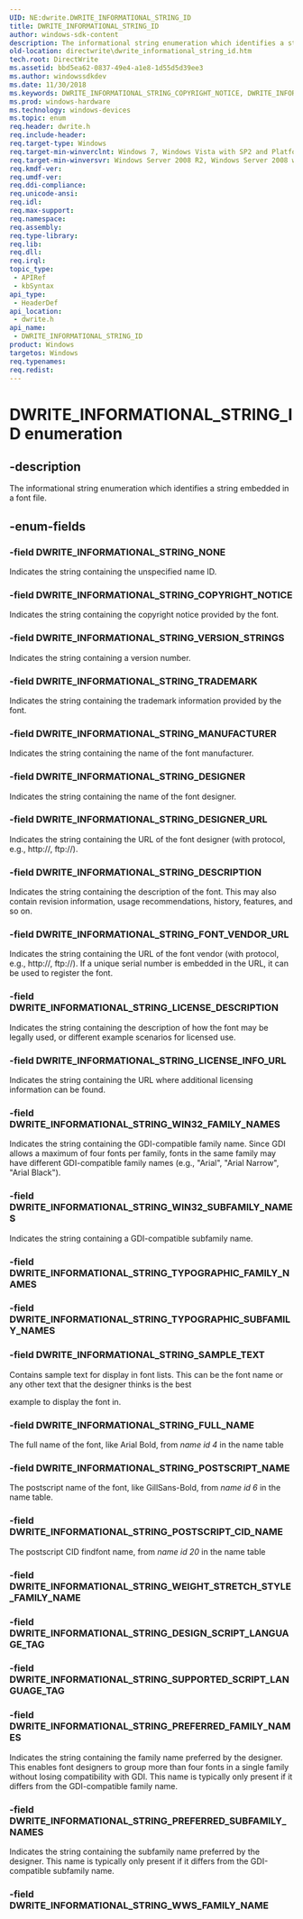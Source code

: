 ```yaml
---
UID: NE:dwrite.DWRITE_INFORMATIONAL_STRING_ID
title: DWRITE_INFORMATIONAL_STRING_ID
author: windows-sdk-content
description: The informational string enumeration which identifies a string embedded in a font file.
old-location: directwrite\dwrite_informational_string_id.htm
tech.root: DirectWrite
ms.assetid: bbd5ea62-0837-49e4-a1e8-1d55d5d39ee3
ms.author: windowssdkdev
ms.date: 11/30/2018
ms.keywords: DWRITE_INFORMATIONAL_STRING_COPYRIGHT_NOTICE, DWRITE_INFORMATIONAL_STRING_DESCRIPTION, DWRITE_INFORMATIONAL_STRING_DESIGNER, DWRITE_INFORMATIONAL_STRING_DESIGNER_URL, DWRITE_INFORMATIONAL_STRING_FONT_VENDOR_URL, DWRITE_INFORMATIONAL_STRING_FULL_NAME, DWRITE_INFORMATIONAL_STRING_ID, DWRITE_INFORMATIONAL_STRING_ID enumeration [Direct Write], DWRITE_INFORMATIONAL_STRING_LICENSE_DESCRIPTION, DWRITE_INFORMATIONAL_STRING_LICENSE_INFO_URL, DWRITE_INFORMATIONAL_STRING_MANUFACTURER, DWRITE_INFORMATIONAL_STRING_NONE, DWRITE_INFORMATIONAL_STRING_POSTSCRIPT_CID_NAME, DWRITE_INFORMATIONAL_STRING_POSTSCRIPT_NAME, DWRITE_INFORMATIONAL_STRING_PREFERRED_FAMILY_NAMES, DWRITE_INFORMATIONAL_STRING_PREFERRED_SUBFAMILY_NAMES, DWRITE_INFORMATIONAL_STRING_SAMPLE_TEXT, DWRITE_INFORMATIONAL_STRING_TRADEMARK, DWRITE_INFORMATIONAL_STRING_VERSION_STRINGS, DWRITE_INFORMATIONAL_STRING_WIN32_FAMILY_NAMES, DWRITE_INFORMATIONAL_STRING_WIN32_SUBFAMILY_NAMES, directwrite.dwrite_informational_string_id, dwrite/DWRITE_INFORMATIONAL_STRING_COPYRIGHT_NOTICE, dwrite/DWRITE_INFORMATIONAL_STRING_DESCRIPTION, dwrite/DWRITE_INFORMATIONAL_STRING_DESIGNER, dwrite/DWRITE_INFORMATIONAL_STRING_DESIGNER_URL, dwrite/DWRITE_INFORMATIONAL_STRING_FONT_VENDOR_URL, dwrite/DWRITE_INFORMATIONAL_STRING_FULL_NAME, dwrite/DWRITE_INFORMATIONAL_STRING_ID, dwrite/DWRITE_INFORMATIONAL_STRING_LICENSE_DESCRIPTION, dwrite/DWRITE_INFORMATIONAL_STRING_LICENSE_INFO_URL, dwrite/DWRITE_INFORMATIONAL_STRING_MANUFACTURER, dwrite/DWRITE_INFORMATIONAL_STRING_NONE, dwrite/DWRITE_INFORMATIONAL_STRING_POSTSCRIPT_CID_NAME, dwrite/DWRITE_INFORMATIONAL_STRING_POSTSCRIPT_NAME, dwrite/DWRITE_INFORMATIONAL_STRING_PREFERRED_FAMILY_NAMES, dwrite/DWRITE_INFORMATIONAL_STRING_PREFERRED_SUBFAMILY_NAMES, dwrite/DWRITE_INFORMATIONAL_STRING_SAMPLE_TEXT, dwrite/DWRITE_INFORMATIONAL_STRING_TRADEMARK, dwrite/DWRITE_INFORMATIONAL_STRING_VERSION_STRINGS, dwrite/DWRITE_INFORMATIONAL_STRING_WIN32_FAMILY_NAMES, dwrite/DWRITE_INFORMATIONAL_STRING_WIN32_SUBFAMILY_NAMES
ms.prod: windows-hardware
ms.technology: windows-devices
ms.topic: enum
req.header: dwrite.h
req.include-header: 
req.target-type: Windows
req.target-min-winverclnt: Windows 7, Windows Vista with SP2 and Platform Update for Windows Vista [desktop apps \| UWP apps]
req.target-min-winversvr: Windows Server 2008 R2, Windows Server 2008 with SP2 and Platform Update for Windows Server 2008 [desktop apps \| UWP apps]
req.kmdf-ver: 
req.umdf-ver: 
req.ddi-compliance: 
req.unicode-ansi: 
req.idl: 
req.max-support: 
req.namespace: 
req.assembly: 
req.type-library: 
req.lib: 
req.dll: 
req.irql: 
topic_type:
 - APIRef
 - kbSyntax
api_type:
 - HeaderDef
api_location:
 - dwrite.h
api_name:
 - DWRITE_INFORMATIONAL_STRING_ID
product: Windows
targetos: Windows
req.typenames: 
req.redist: 
---
```


# DWRITE_INFORMATIONAL_STRING_ID enumeration


## -description


The informational string enumeration which identifies a string embedded in a font file.


## -enum-fields




### -field DWRITE_INFORMATIONAL_STRING_NONE

Indicates the string containing the unspecified name ID.


### -field DWRITE_INFORMATIONAL_STRING_COPYRIGHT_NOTICE

Indicates the string containing the copyright notice provided by the font.


### -field DWRITE_INFORMATIONAL_STRING_VERSION_STRINGS

Indicates the string containing a version number.


### -field DWRITE_INFORMATIONAL_STRING_TRADEMARK

Indicates the string containing the trademark information provided by the font.


### -field DWRITE_INFORMATIONAL_STRING_MANUFACTURER

Indicates the string containing the name of the font manufacturer.


### -field DWRITE_INFORMATIONAL_STRING_DESIGNER

Indicates the string containing the name of the font designer.


### -field DWRITE_INFORMATIONAL_STRING_DESIGNER_URL

Indicates the string containing the URL of the font designer (with protocol, e.g., http://, ftp://).


### -field DWRITE_INFORMATIONAL_STRING_DESCRIPTION

Indicates the string containing the description of the font. This may also contain revision information, usage recommendations, history, features, and so on.


### -field DWRITE_INFORMATIONAL_STRING_FONT_VENDOR_URL

Indicates the string containing the URL of the font vendor (with protocol, e.g., http://, ftp://). If a unique serial number is embedded in the URL, it can be used to register the font.


### -field DWRITE_INFORMATIONAL_STRING_LICENSE_DESCRIPTION

Indicates the string containing the description of how the font may be legally used, or different example scenarios for licensed use.


### -field DWRITE_INFORMATIONAL_STRING_LICENSE_INFO_URL

Indicates the string containing the URL where additional licensing information can be found.


### -field DWRITE_INFORMATIONAL_STRING_WIN32_FAMILY_NAMES

Indicates the string containing the GDI-compatible family name. Since GDI allows a maximum of four fonts per family, fonts in the same family may have different GDI-compatible family names (e.g., "Arial", "Arial Narrow", "Arial Black").


### -field DWRITE_INFORMATIONAL_STRING_WIN32_SUBFAMILY_NAMES

Indicates the string containing a GDI-compatible subfamily name.


### -field DWRITE_INFORMATIONAL_STRING_TYPOGRAPHIC_FAMILY_NAMES


### -field DWRITE_INFORMATIONAL_STRING_TYPOGRAPHIC_SUBFAMILY_NAMES


### -field DWRITE_INFORMATIONAL_STRING_SAMPLE_TEXT

Contains sample text for display in font lists. This can be the font name or any other text that the designer thinks is the best 

example to display the font in.


### -field DWRITE_INFORMATIONAL_STRING_FULL_NAME

The full name of the font, like Arial Bold, from <i>name id 4</i> in the name table


### -field DWRITE_INFORMATIONAL_STRING_POSTSCRIPT_NAME

The postscript name of the font, like GillSans-Bold, from <i>name id 6</i> in the name table.


### -field DWRITE_INFORMATIONAL_STRING_POSTSCRIPT_CID_NAME

The postscript CID findfont name, from <i>name id 20</i> in the name table


### -field DWRITE_INFORMATIONAL_STRING_WEIGHT_STRETCH_STYLE_FAMILY_NAME


### -field DWRITE_INFORMATIONAL_STRING_DESIGN_SCRIPT_LANGUAGE_TAG


### -field DWRITE_INFORMATIONAL_STRING_SUPPORTED_SCRIPT_LANGUAGE_TAG


### -field DWRITE_INFORMATIONAL_STRING_PREFERRED_FAMILY_NAMES

Indicates the string containing the family name preferred by the designer. This enables font designers to group more than four fonts in a single family without losing compatibility with GDI. This name is typically only present if it differs from the GDI-compatible family name.


### -field DWRITE_INFORMATIONAL_STRING_PREFERRED_SUBFAMILY_NAMES

Indicates the string containing the subfamily name preferred by the designer. This name is typically only present if it differs from the GDI-compatible subfamily name.


### -field DWRITE_INFORMATIONAL_STRING_WWS_FAMILY_NAME



